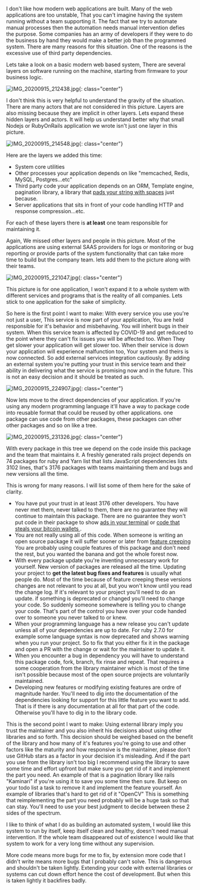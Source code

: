 I don't like how modern web applications are built. Many of the web applications
are too unstable, That you can't imagine having the system running without a
team supporting it. The fact that we try to automate manual processes then the
automation needs manual intervention defies the purpose. Some companies has an
army of developers if they were to do the business by hand they would make a
better job than the programmed system. There are many reasons for this
situation. One of the reasons is the excessive use of third party dependencies.

Lets take a look on a basic modern web based system, There are several layers
on software running on the machine, starting from firmware to your business
logic.

![IMG_20200915_212438.jpg](/images/IMG_20200915_212438.jpg){: class="center"}

I don't think this is very helpful to understand the gravity of the situation.
There are many actors that are not considered in this picture. Layers are also
missing because they are implicit in other layers. Lets expand these hidden
layers and actors. It will help us understand better why that small Nodejs or
RubyOnRails application we wrote isn't just one layer in this picture.

![IMG_20200915_214548.jpg](/images/IMG_20200915_214548.jpg){: class="center"}

Here are the layers we added this time:

* System core utilities
* Other processes your application depends on like "memcached, Redis, MySQL,
  Postgres...etc"
* Third party code your application depends on an ORM, Template engine,
  pagination library, a library that [pads your string with
  spaces](https://www.theregister.com/2016/03/23/npm_left_pad_chaos/) just
  because.
* Server applications that sits in front of your code handling HTTP and response
  compression...etc.

For each of these layers there is **at least** one team responsible for
maintaining it.

Again, We missed other layers and people in this picture. Most of the
applications are using external SAAS providers for logs or monitoring or bug
reporting or provide parts of the system functionality that can take more time
to build but the company team. lets add them to the picture along with their
teams.

![IMG_20200915_221047.jpg](/images/IMG_20200915_221047.jpg){: class="center"}

This picture is for one application, I won't expand it to a whole system with
different services and programs that is the reality of all companies.
Lets stick to one application for the sake of simplicity.

So here is the first point I want to make: With every service you use you're not
just a user, This service is now part of your application, You are held
responsible for it's behavior and misbehaving. You will inherit bugs in their
system. When this service team is affected by COVID-19 and get reduced to the
point where they can't fix issues you will be affected too. When They get slower
your application will get slower too. When their service is down your
application will experience malfunction too, Your system and theirs is now
connected. So add external services integration cautiously. By adding an
external system you're putting your trust in this service team and their ability
in delivering what the service is promising now and in the future. This is not
an easy decision and it should be treated as such.

![IMG_20200915_224907.jpg](/images/IMG_20200915_224907.jpg){: class="center"}

Now lets move to the direct dependencies of your application. If you're using
any modern programming language it'll have a way to package code into reusable
format that could be reused by other applications. one package can use code from
other packages, these packages can other other packages and so on like a tree.

![IMG_20200915_231326.jpg](/images/IMG_20200915_231326.jpg){: class="center"}

With every package in this tree we depend on the code inside this package and
the team that maintains it. A freshly generated rails project depends on 74
packages for ruby and Yarn list that lists JavaScript dependencies lists 3102
lines, that's 3176 packages with teams maintaining them and bugs and new
versions all the time.

This is wrong for many reasons. I will list some of them here for the sake of
clarity.

* You have put your trust in at least 3176 other developers. You have never met
  them, never talked to them, there are no guarantee they will continue to
  maintain this package. There are no guarantee they won't put code in their
  package to show [ads in your
  terminal](https://www.zdnet.com/article/npm-bans-terminal-ads/) or [code that
  steals your bitcoin wallets
  ](https://www.trendmicro.com/vinfo/dk/security/news/cybercrime-and-digital-threats/hacker-infects-node-js-package-to-steal-from-bitcoin-wallets).
* You are not really using all of this code. When someone is writing an open
  source package it will suffer sooner or later from [feature
  creeping](https://en.wikipedia.org/wiki/Feature_creep) You are probably using
  couple features of this package and don't need the rest, but you wanted the
  banana and got the whole forest now.
* With every package update you're inventing unnecessary work for yourself. New
  version of packages are released all the time. Updating your project to **get
  the latest bug fixes and features** is usually what people do. Most of the
  time because of feature creeping these versions changes are not relevant to
  you at all, but you won't know until you read the change log. If it's relevant
  to your project you'll need to do an update. if something is deprecated or
  changed you'll need to change your code. So suddenly someone somewhere is
  telling you to change your code. That's part of the control you have over your
  code handed over to someone you never talked to or knew.
* When your programming language has a new release you can't update unless all of
  your dependencies are up to date. For ruby 2.7.0 for example some language syntax is
  now deprecated and shows warning when you run your project. So to fix that you
  either fix it in the package and open a PR with the change or wait for the
  maintainer to update it.
* When you encounter a bug in dependency you will have to understand this
  package code, fork, branch, fix rinse and repeat. That requires a some
  cooperation from the library maintainer which is most of the time isn't
  possible because most of the open source projects are voluntarily maintained.
* Developing new features or modifying existing features are ordre of magnitude
  harder. You'll need to dig into the documentation of the dependencies looking
  for support for this little feature you want to add. That is if there is any
  documentation at all for that part of the code. Otherwise you'll have to dig
  in to the library code.

This is the second point I want to make: Using external library imply you trust
the maintainer and you also inherit his decisions about using other libraries
and so forth. This decision should be weighed based on the benefit of the
library and how many of it's features you're going to use and other factors like
the maturity and how responsive is the maintainer, please don't use GitHub stars
as a factor in your decision it's misleading. And if the part you use from the
library isn't too big I recommend using the library to save some time and effort
upfront but make sure you get rid of it and implement the part you need. An
example of that is a pagination library like rails "Kaminari" if you're using it
to save you some time then sure. But keep on your todo list a task to remove it
and implement the feature yourself. An example of libraries that's hard to get
rid of it "OpenCV" This is something that reimplementing the part you need
probably will be a huge task so that can stay. You'll need to use your best
judgment to decide between these 2 sides of the spectrum.

I like to think of what I do as building an automated system, I would like this
system to run by itself, keep itself clean and healthy, doesn't need manual
intervention. If the whole team disappeared out of existence I would like that
system to work for a very long time without any supervision.

More code means more bugs for me to fix, by extension more code that I didn't write
means more bugs that I probably can't solve. This is dangerous and shouldn't be
taken lightly. Extending your code with external libraries or systems can cut
down effort hence the cost of development. But when this is taken lightly it
backfires badly.
